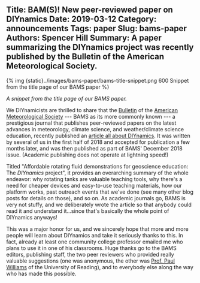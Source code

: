 Title: BAM(S)!  New peer-reviewed paper on DIYnamics
Date: 2019-03-12
Category: announcements
Tags: paper
Slug: bams-paper
Authors: Spencer Hill
Summary: A paper summarizing the DIYnamics project was recently published by the Bulletin of the American Meteorological Society.
---

{% img {static}../images/bams-paper/bams-title-snippet.png 600 Snippet from the title page of our BAMS paper %}

_A snippet from the title page of our BAMS paper._

We DIYnamicists are thrilled to share that the
[Bulletin](https://www.ametsoc.org/index.cfm/ams/publications/bulletin-of-the-american-meteorological-society-bams/)
of the [American Meteorological
Society](https://www.ametsoc.org/index.cfm/ams/) --- BAMS as its more
commonly known --- a prestigious journal that publishes peer-reviewed
papers on the latest advances in meteorology, climate science, and
weather/climate science education, recently published an [article all
about
DIYnamics](https://journals.ametsoc.org/doi/10.1175/BAMS-D-17-0215.1).
It was written by several of us in the first half of 2018 and accepted
for publication a few months later, and was then published as part of
BAMS' December 2018 issue.  (Academic publishing does not operate at
lightning speed!)

Titled "Affordable rotating fluid demonstrations for geoscience
education: The _DIYnamics_ project", it provides an overarching
summary of the whole endeavor: why rotating tanks are valuable
teaching tools, why there's a need for cheaper devices and easy-to-use
teaching materials, how our platform works, past outreach events that
we've done (see many other blog posts for details on those), and so
on.  As academic journals go, BAMS is very not stuffy, and we
deliberately wrote the article so that anybody could read it and
understand it...since that's basically the whole point of DIYnamics
anyways!

This was a major honor for us, and we sincerely hope that more and
more people will learn about DIYnamics and take it seriously thanks to
this.  In fact, already at least one community college professor
emailed me who plans to use it in one of his classrooms.  Huge thanks
go to the BAMS editors, publishing staff, the two peer reviewers who
provided really valuable suggestions (one was anonymous, the other was
[Prof. Paul Williams](http://www.met.reading.ac.uk/~williams/) of the
University of Reading), and to everybody else along the way who has
made this possible.
